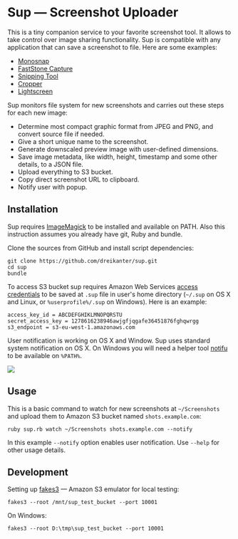 # Sup — Screenshot Uploader

This is a tiny companion service to your favorite screenshot tool. It allows to take control over image sharing functionality. Sup is compatible with any application that can save a screenshot to file. Here are some examples:

- [Monosnap](http://monosnap.com)
- [FastStone Capture](http://www.faststone.org/FSCaptureDetail.htm)
- [Snipping Tool](http://windows.microsoft.com/en-us/windows7/products/features/snipping-tool)
- [Cropper](https://cropper.codeplex.com/)
- [Lightscreen](http://lightscreen.com.ar/)

Sup monitors file system for new screenshots and carries out these steps for each new image:

- Determine most compact graphic format from JPEG and PNG, and convert source file if needed.
- Give a short unique name to the screenshot.
- Generate downscaled preview image with user-defined dimensions.
- Save image metadata, like width, height, timestamp and some other details, to a JSON file.
- Upload everything to S3 bucket.
- Copy direct screenshot URL to clipboard.
- Notify user with popup.

## Installation

Sup requires [ImageMagick](http://imagemagick.org/) to be installed and available on PATH. Also this instruction assumes you already have git, Ruby and bundle.

Clone the sources from GitHub and install script dependencies:

	git clone https://github.com/dreikanter/sup.git
	cd sup
	bundle

To access S3 bucket sup requires Amazon Web Services [access credentials](https://console.aws.amazon.com/iam/home?#users) to be saved at `.sup` file in user's home directory (`~/.sup` on OS X and Linux, or `%userprofile%/.sup` on Windows). Here is an example:

	access_key_id = ABCDEFGHIKLMNOPQRSTU
	secret_access_key = 1278616238946awjgfjqgafe36451876fghqwrgg
	s3_endpoint = s3-eu-west-1.amazonaws.com

User notification is working on OS X and Window. Sup uses standard system notification on OS X. On Windows you will need a helper tool [notifu](http://www.paralint.com/projects/notifu/) to be available on `%PATH%`.

![](http://sh.drafts.cc/2w.jpg)

## Usage

This is a basic command to watch for new screenshots at `~/Screenshots` and upload them to Amazon S3 bucket named `shots.example.com`:

	ruby sup.rb watch ~/Screenshots shots.example.com --notify

In this example `--notify` option enables user notification. Use `--help` for other usage details.

## Development

Setting up [fakes3](https://github.com/jubos/fake-s3) — Amazon S3 emulator for local testing:

	fakes3 --root /mnt/sup_test_bucket --port 10001

On Windows:

	fakes3 --root D:\tmp\sup_test_bucket --port 10001
